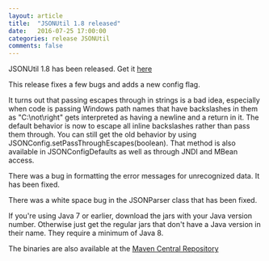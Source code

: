 ```yaml
---
layout: article
title:  "JSONUtil 1.8 released"
date:   2016-07-25 17:00:00
categories: release JSONUtil
comments: false
---
```

JSONUtil 1.8 has been released.  Get it [here](/JSONUtil/)

This release fixes a few bugs and adds a new config flag.

It turns out that passing escapes through in strings is a bad idea, especially when code is passing Windows path names that have backslashes in them as "C:\not\right" gets interpreted as having a newline and a return in it.  The default behavior is now to escape all inline backslashes rather than pass them through.  You can still get the old behavior by using JSONConfig.setPassThroughEscapes(boolean).  That method is also available in JSONConfigDefaults as well as through JNDI and MBean access.

There was a bug in formatting the error messages for unrecognized data.  It has been fixed.

There was a white space bug in the JSONParser class that has been fixed.

If you're using Java 7 or earlier, download the jars with your Java version number. Otherwise just get the regular jars that don't have a Java version in their name. They require a minimum of Java 8.

The binaries are also available at the [Maven Central Repository](http://search.maven.org/#search%7Cgav%7C1%7Cg%3A%22org.kopitubruk.util%22%20AND%20a%3A%22JSONUtil%22)